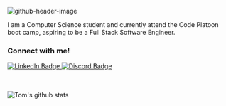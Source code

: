 ![github-header-image](https://github.com/chiltom/chiltom/assets/70041142/c1dff7e3-42e3-47a8-814c-3d8cec52ceec)

I am a Computer Science student and currently attend the Code Platoon boot camp, aspiring to be a Full Stack Software Engineer.

<div id="badges">
  <h3>Connect with me!</h3>
  <a href="www.linkedin.com/in/thomas-childress-9a3118228">
    <img src="https://img.shields.io/badge/LinkedIn-blue?style=for-the-badge&logo=linkedin&logoColor=white" alt="LinkedIn Badge"/>
  </a>
  <a href="https://discordapp.com/users/chil.tom/">
    <img src="https://img.shields.io/badge/Discord-5865F2?style=for-the-badge&logo=discord&logoColor=white" alt="Discord Badge"/>
  </a>
</div>

<br />
<br />

![Tom's github stats](https://github-readme-stats.vercel.app/api?username=chiltom)
